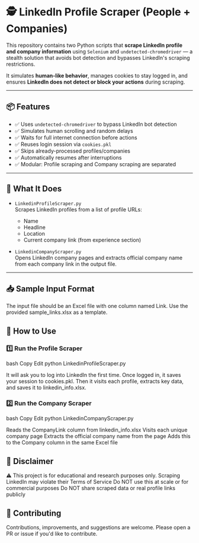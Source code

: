 # 🕵️ LinkedIn Profile Scraper (People + Companies)

This repository contains two Python scripts that **scrape LinkedIn profile and company information** using `Selenium` and `undetected-chromedriver` — a stealth solution that avoids bot detection and bypasses LinkedIn's scraping restrictions.

It simulates **human-like behavior**, manages cookies to stay logged in, and ensures **LinkedIn does not detect or block your actions** during scraping.

---

## 📦 Features

- ✅ Uses `undetected-chromedriver` to bypass LinkedIn bot detection
- ✅ Simulates human scrolling and random delays
- ✅ Waits for full internet connection before actions
- ✅ Reuses login session via `cookies.pkl`
- ✅ Skips already-processed profiles/companies
- ✅ Automatically resumes after interruptions
- ✅ Modular: Profile scraping and Company scraping are separated

---

## 🧠 What It Does

- `LinkedinProfileScraper.py`  
  Scrapes LinkedIn profiles from a list of profile URLs:
  - Name
  - Headline
  - Location
  - Current company link (from experience section)

- `LinkedinCompanyScraper.py`  
  Opens LinkedIn company pages and extracts official company name from each company link in the output file.

---
## 📥 Sample Input Format
The input file should be an Excel file with one column named Link.
Use the provided sample_links.xlsx as a template.

## 🚀 How to Use
### 1️⃣ Run the Profile Scraper
bash
Copy
Edit
python LinkedinProfileScraper.py

It will ask you to log into LinkedIn the first time.
Once logged in, it saves your session to cookies.pkl.
Then it visits each profile, extracts key data, and saves it to linkedin_info.xlsx.

### 2️⃣ Run the Company Scraper
bash
Copy
Edit
python LinkedinCompanyScraper.py

Reads the CompanyLink column from linkedin_info.xlsx
Visits each unique company page
Extracts the official company name from the page
Adds this to the Company column in the same Excel file


## 🛑 Disclaimer
⚠️ This project is for educational and research purposes only.
Scraping LinkedIn may violate their Terms of Service
Do NOT use this at scale or for commercial purposes
Do NOT share scraped data or real profile links publicly

## 🤝 Contributing
Contributions, improvements, and suggestions are welcome.
Please open a PR or issue if you'd like to contribute.
